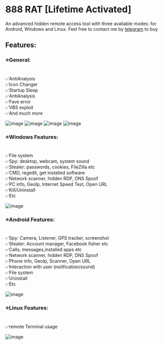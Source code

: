 # 888 RAT [Lifetime Activated]
An advanced hidden remote access tool with three avaliable modes: for Android, Windows and Linux. Feel free to contact me by [telegram](https://t.me/inheritedeu) to buy

## Features:
### ⭐General:
<br>✅AntiAnalysis
<br>✅Icon Changer
<br>✅Startup Sleep
<br>✅AntiAnalysis
<br>✅Fave error
<br>✅VBS exploit
<br>✅And much more

![image](https://github.com/user-attachments/assets/80bfea98-0db1-4ad5-8a77-16334f6fef43)
![image](https://github.com/user-attachments/assets/841cbc00-ddbd-464f-aec3-071fdc8dcd72)
![image](https://github.com/user-attachments/assets/c9e40d48-0960-474c-b529-09b700357724)
![image](https://github.com/user-attachments/assets/033bdf72-f7f6-470d-a9cf-ef7adefc8b63)

### ⭐Windows Features:
<br>✅File system
<br>✅Spy: desktop, webcam, system sound
<br>✅Stealer: passwords, cookies, FileZilla etc
<br>✅CMD, regedit, get installed software
<br>✅Network scanner, hidden RDP, DNS Spoof
<br>✅PC info, GeoIp, Internet Speed Test, Open URL
<br>✅Kill/Uninstall
<br>✅Etc

![image](https://github.com/user-attachments/assets/3751a1b4-8b37-4aed-9569-ebe5af4cac30)

### ⭐Android Features:
<br>✅Spy: Camera, Listener, GPS tracker, screenshot
<br>✅Stealer: Account manager, Facebook fisher etc
<br>✅Calls, messages,installed apps etc
<br>✅Network scanner, hidden RDP, DNS Spoof
<br>✅Phone info, GeoIp, Scanner, Open URL
<br>✅Interaction with user (notification/sound)
<br>✅File system
<br>✅Uninstall
<br>✅Etc

![image](https://github.com/user-attachments/assets/b5334dbc-243a-4986-ba63-5aa775f7ac0f)

### ⭐Linux Features:
<br>✅remote Terminal usage

![image](https://github.com/user-attachments/assets/a7c2fe56-af89-4944-8400-80e91d33203c)

